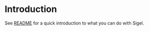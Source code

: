 # Introduction

See [README] for a quick introduction to what you can do with Sigel.

[README]: https://github.com/eerohele/sigel/blob/master/README.md
